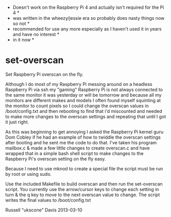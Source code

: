* Doesn't work on the Raspberry Pi 4 and actually isn't required for the Pi 4 *
* was written in the wheezy/jessie era so probably does nasty things now so not *
* recommended for use any more especially as I haven't used it in years and have no interest *
* in it now *


set-overscan
============

Set Raspberry Pi overscan on the fly.

Although I do most of my Raspberry Pi messing around on a headless Raspberry Pi via ssh my "gaming" Raspberry Pi
is not always connected to the same monitor it was yesterday or will be tomorrow and because all my monitors are
different makes and models I often found myself squinting at the monitor to count pixels so I could change the overscan
values in /boot/config.txt and then rebooting to find that i'd miscounted and needed to make more changes to the
overscan settings and repeating that until I got it just right.

As this was beginning to get annoying I asked the Raspberry Pi kernel guru Dom Cobley if he had an example of how
to twiddle the overscan settings after booting and he sent me the code to do that. I've taken his program mailbox.c
& made a few little changes to create overscan.c and have wrapped that in a simple bash shell script to make changes
to the Raspberry Pi's overscan setting on the fly easy.

Because I need to use mknod to create a special file the script must be run by root or using sudo.

Use the included Makefile to build overscan and then run the set-overscan script. You currently use the arrow/cursor
keys to change each setting in turn & the q key to move to the next overscan value to change. The script writes the
final values to /boot/config.txt

Russell "ukscone" Davis 2013-03-10

